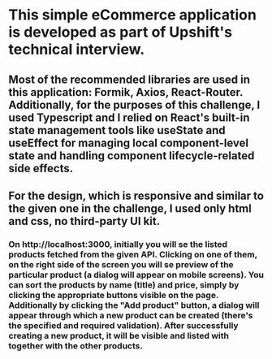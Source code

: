 # This simple eCommerce application is developed as part of Upshift's technical interview.

## Most of the recommended libraries are used in this application: Formik, Axios, React-Router. Additionally, for the purposes of this challenge, I used Typescript and I relied on React's built-in state management tools like useState and useEffect for managing local component-level state and handling component lifecycle-related side effects. 

## For the design, which is responsive and similar to the given one in the challenge, I used only html and css, no third-party UI kit. 

### On http://localhost:3000, initially you will se the listed products fetched from the given API. Clicking on one of them, on the right side of the screen you will se preview of the particular product (a dialog will appear on mobile screens). You can sort the products by name (title) and price, simply by clicking the appropriate buttons visible on the page. Additionally by clicking the "Add product" button, a dialog will appear through which a new product can be created (there's the specified and required validation). After successfully creating a new product, it will be visible and listed with together with the other products.
